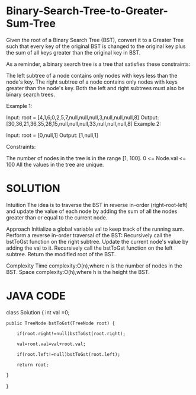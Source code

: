 # Binary-Search-Tree-to-Greater-Sum-Tree

Given the root of a Binary Search Tree (BST), convert it to a Greater Tree such that every key of the original BST is changed to the original key plus the sum of all keys greater than the original key in BST.

As a reminder, a binary search tree is a tree that satisfies these constraints:

The left subtree of a node contains only nodes with keys less than the node's key.
The right subtree of a node contains only nodes with keys greater than the node's key.
Both the left and right subtrees must also be binary search trees.
 

Example 1:

Input: root = [4,1,6,0,2,5,7,null,null,null,3,null,null,null,8]
Output: [30,36,21,36,35,26,15,null,null,null,33,null,null,null,8]
Example 2:

Input: root = [0,null,1]
Output: [1,null,1]
 
Constraints:

The number of nodes in the tree is in the range [1, 100].
0 <= Node.val <= 100
All the values in the tree are unique.

# SOLUTION #

Intuition
The idea is to traverse the BST in reverse in-order (right-root-left) and update the value of each node by adding the sum of all the nodes greater than or equal to the current node.

Approach
Initialize a global variable val to keep track of the running sum.
Perform a reverse in-order traversal of the BST:
Recursively call the bstToGst function on the right subtree.
Update the current node's value by adding the val to it.
Recursively call the bstToGst function on the left subtree.
Return the modified root of the BST.


Complexity
Time complexity:O(n),where n is the number of nodes in the BST.
Space complexity:O(h),where h is the height the BST.


# JAVA CODE #

class Solution {
    int val =0;
   
    public TreeNode bstToGst(TreeNode root) {
   
        if(root.right!=null)bstToGst(root.right);
   
        val=root.val=val+root.val;
   
        if(root.left!=null)bstToGst(root.left);
   
        return root;
        
    }
}
